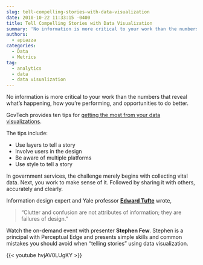 ```yaml
---
slug: tell-compelling-stories-with-data-visualization
date: 2010-10-22 11:33:15 -0400
title: Tell Compelling Stories with Data Visualization
summary: 'No information is more critical to your work than the numbers that reveal what’s happening, how you’re performing, and opportunities to do better. GovTech provides ten tips for getting the most from your data visualizations. The tips include: Use layers to tell a story Involve users in the design Be aware of multiple platforms Use style to tell a'
authors:
  - apiazza
categories:
  - Data
  - Metrics
tag:
  - analytics
  - data
  - data visualization
---
```


No information is more critical to your work than the numbers that reveal what’s happening, how you’re performing, and opportunities to do better.

GovTech provides ten tips for [getting the most from your data visualizations](http://www.govtech.com/pcio/10-Tips-for-Data-Visualization.html "GovTech's ten tips for getting the most from your data visualizations").

The tips include:

  * Use layers to tell a story
  * Involve users in the design
  * Be aware of multiple platforms
  * Use style to tell a story

In government services, the challenge merely begins with collecting vital data. Next, you work to make sense of it. Followed by sharing it with others, accurately and clearly.

Information design expert and Yale professor **[Edward Tufte](http://www.stanfordalumni.org/news/magazine/2007/marapr/features/tufte.html)** wrote,

> “Clutter and confusion are not attributes of information; they are failures of design.”

Watch the on-demand event with presenter **Stephen Few**. Stephen is a principal with Perceptual Edge and presents simple skills and common mistakes you should avoid when &#8220;telling stories&#8221; using data visualization.

{{< youtube hvjAV0LUgKY >}}
